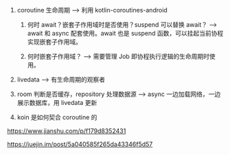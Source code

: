 1. coroutine 生命周期 --> 利用 kotlin-coroutines-android

    1. 何时 await？嵌套子作用域时是否使用？suspend 可以替换 await？ -->
    await 和 async 配套使用。await 也是 suspend 函数，可以挂起当前协程实现嵌套子作用域。
    
    2. 何时嵌套子作用域？ --> 需要管理 Job 即协程执行逻辑的生命周期时使用。

2. livedata --> 有生命周期的观察者

3. room 判断是否缓存，repository 处理数据源 --> async 一边加载网络，一边展示数据库，用 livedata 更新

4. koin 是如何契合 coroutine 的

https://www.jianshu.com/p/f179d8352431

https://juejin.im/post/5a040585f265da43346f5d57